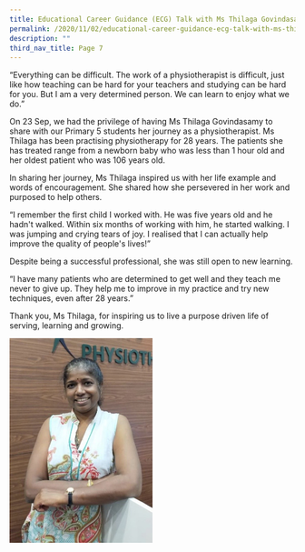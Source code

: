 ```yaml
---
title: Educational Career Guidance (ECG) Talk with Ms Thilaga Govindasamy
permalink: /2020/11/02/educational-career-guidance-ecg-talk-with-ms-thilaga-govindasamy/
description: ""
third_nav_title: Page 7
---
```

<p>&ldquo;Everything can be difficult. The work of a physiotherapist is difficult, just like how teaching can be hard for your teachers and studying can be hard for you. But I am a very determined person. We can learn to enjoy what we do.&rdquo;</p>
<p>On 23 Sep, we had the privilege of having Ms Thilaga Govindasamy to share with our Primary 5 students her journey as a physiotherapist. Ms Thilaga has been practising physiotherapy for 28 years. The patients she has treated range from a newborn baby who was less than 1 hour old and her oldest patient who was 106 years old.</p>
<p>In sharing her journey, Ms Thilaga inspired us with her life example and words of encouragement. She shared how she persevered in her work and purposed to help others.</p>
<p>&ldquo;I remember the first child I worked with. He was five years old and he hadn't walked. Within six months of working with him, he started walking. I was jumping and crying tears of joy. I realised that I can actually help improve the quality of people's lives!&rdquo;</p>
<p>Despite being a successful professional, she was still open to new learning.</p>
<p>&ldquo;I have many patients who are determined to get well and they teach me never to give up. They help me to improve in my practice and try new techniques, even after 28 years.&rdquo;</p>
<p>Thank you, Ms Thilaga, for inspiring us to live a purpose driven life of serving, learning and growing.</p>

<img src="/images/Ms-Thilaga.jpg" 
     style="width:50%">
